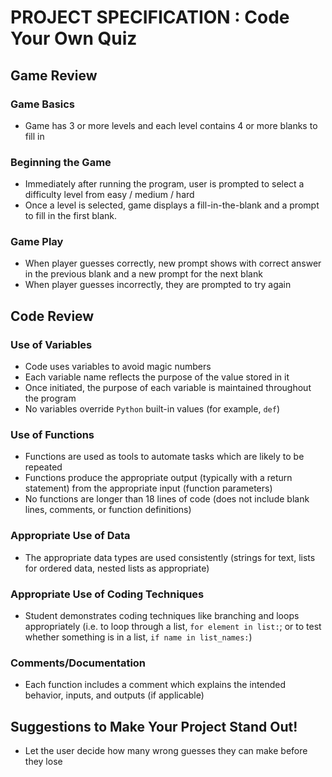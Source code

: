# PROJECT SPECIFICATION : Code Your Own Quiz

## Game Review
### Game Basics
- Game has 3 or more levels and each level contains 4 or more blanks to fill in

### Beginning the Game
- Immediately after running the program, user is prompted to select a difficulty level from easy / medium / hard
- Once a level is selected, game displays a fill-in-the-blank and a prompt to fill in the first blank.

### Game Play
- When player guesses correctly, new prompt shows with correct answer in the previous blank and a new prompt for the next blank
- When player guesses incorrectly, they are prompted to try again


## Code Review

### Use of Variables
- Code uses variables to avoid magic numbers
- Each variable name reflects the purpose of the value stored in it
- Once initiated, the purpose of each variable is maintained throughout the program
- No variables override `Python` built-in values (for example, `def`)

### Use of Functions
- Functions are used as tools to automate tasks which are likely to be repeated
- Functions produce the appropriate output (typically with a return statement) from the appropriate input (function parameters)
- No functions are longer than 18 lines of code (does not include blank lines, comments, or function definitions)

### Appropriate Use of Data
- The appropriate data types are used consistently (strings for text, lists for ordered data, nested lists as appropriate)

### Appropriate Use of Coding Techniques
- Student demonstrates coding techniques like branching and loops appropriately (i.e. to loop through a list, `for element in list:`; or to test whether something is in a list, `if name in list_names:`)

### Comments/Documentation
- Each function includes a comment which explains the intended behavior, inputs, and outputs (if applicable)


## Suggestions to Make Your Project Stand Out!
- Let the user decide how many wrong guesses they can make before they lose
